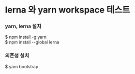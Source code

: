 # lerna 와 yarn workspace 테스트
### yarn, lerna 설치
$ npm install -g yarn  
$ npm install --global lerna

### 의존성 설치
$ yarn bootstrap
